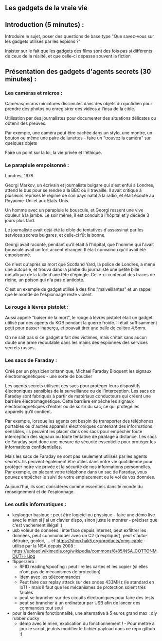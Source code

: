 ## Les gadgets de la vraie vie

## Introduction (5 minutes) :

Introduire le sujet, poser des questions de base type "Que savez-vous sur les gadgets utilisés par les espions ?"

Insister sur le fait que les gadgets des films sont des fois pas si différents de ceux de la réalité, et que celle-ci dépasse souvent la fiction

## Présentation des gadgets d'agents secrets (30 minutes) :

### Les caméras et micros :

Caméras/micros miniatures dissimulés dans des objets du quotidien pour prendre des photos ou enregistrer des vidéos à l'insu de la cible.

Utilisation par des journalistes pour documenter des situations délicates ou obtenir des preuves.

Par exemple, une caméra peut être cachée dans un stylo, une montre, un bouton ou même une paire de lunettes - faire un "trouvez la caméra" sur quelques objets

Faire un point sur la loi, la vie privée et l'éthique.

### Le parapluie empoisonné :

Londres, 1978.

Georgi Markov, un écrivain et journaliste bulgare qui s'est enfui à Londres, attend le bus pour se rendre à la BBC où il travaille. Il avait critiqué à plusieurs reprises le régime de son pays natal à la radio, et était écouté au Royaume-Uni et aux Etats-Unis.

Un homme avec un parapluie le bouscule, et Georgi ressent une vive douleur à la jambe. Le soir même, il est conduit à l'hôpital et y décède 3 jours plus tard.

Le journaliste avait déjà été la cible de tentatives d'assassinat par les services secrets bulgares, et celle-ci fût la bonne.

Georgi avait raconté, pendant qu'il était à l'hôpital, que l'homme qui l'avait bousculé avait un fort accent étranger. Il était convaincu qu'il avait été empoisonné.

Ce n'est qu'après sa mort que Scotland Yard, la police de Londres, a mené une autopsie, et trouva dans la jambe du journaliste une petite bille métallique de la taille d'une tête d'épingle. Celle-ci contenait des traces de ricine, un poison qui n'a pas d'antidote.

C'est un exemple de gadget utilisé à des fins "malveillantes" et un rappel que le monde de l'espionnage reste violent.

### Le rouge à lèvres pistolet :

Aussi appelé "baiser de la mort", le rouge à lèvres pistolet était un gadget utilisé par des agents du KGB pendant la guerre froide. Il était suffisamment petit pour passer inaperçu, et pouvait tirer une balle de calibre 4.5mm.

On ne sait pas si ce gadget a fait des victimes, mais c'était sans aucun doute une arme redoutable dans les mains des espionnes des services secrets russes.

### Les sacs de Faraday :

Créé par un physicien britannique, Michael Faraday
Bloquent les signaux électromagnétiques - une sorte de bouclier

Les agents secrets utilisent ces sacs pour protéger leurs dispositifs électroniques sensibles de la surveillance ou de l'interception. Les sacs de Faraday sont fabriqués à partir de matériaux conducteurs qui créent une barrière électromagnétique. Cette barrière empêche les signaux électromagnétiques d'entrer ou de sortir du sac, ce qui protège les appareils qu'il contient.

Par exemple, lorsque les agents ont besoin de transporter des téléphones portables ou d'autres appareils électroniques contenant des informations sensibles, ils peuvent les placer dans ces sacs pour empêcher toute interception des signaux ou toute tentative de piratage à distance. Les sacs de Faraday sont donc une mesure de sécurité essentielle pour protéger les informations confidentielles.

Mais les sacs de Faraday ne sont pas seulement utilisés par les agents secrets. Ils peuvent également être utiles dans notre vie quotidienne pour protéger notre vie privée et la sécurité de nos informations personnelles. Par exemple, en plaçant votre téléphone dans un sac de Faraday, vous pouvez empêcher le suivi de votre emplacement ou le vol de vos données.

Aujourd'hui, ils sont considérés comme essentiels dans le monde du renseignement et de l'espionnage.

### Les outils informatiques :

- keylogger basique : peut être logiciel ou physique - faire une démo live avec le mien si j'ai un clavier dispo, sinon juste le montrer - préciser que c'est vachement illégal :)
- usb voleur de données : interface depuis internet, peut exfiltrer les données, peut communiquer avec un C2 (à expliquer), peut s'auto-détruire, geoloc, ... cf https://shop.hak5.org/products/omg-cable - utilisé par la NSA depuis 2008 : https://upload.wikimedia.org/wikipedia/commons/8/85/NSA_COTTONMOUTH-I.jpg
- flipperzero :
    - RFID reading/spoofing : peut lire les cartes et les copier (si elles n'ont pas de mécanismes de protection)
    - Idem avec les télécommandes
    - Peut faire des replay attack sur des ondes 433MHz (le standard en IoT) - mais il faut que les mécanismes de protection soient très faibles
    - peut se brancher sur des circuits électroniques pour faire des tests
    - peut se brancher à un ordinateur par USB afin de lancer des commandes tout seul
- pour la dernière fonctionnalité, une alternative à 5 euros grand max : diy rubber ducky
    - démo avec le mien, explication du fonctionnement ! - Pour mettre à jour le script, je dois modifier le fichier payload dans ce repo github :)
